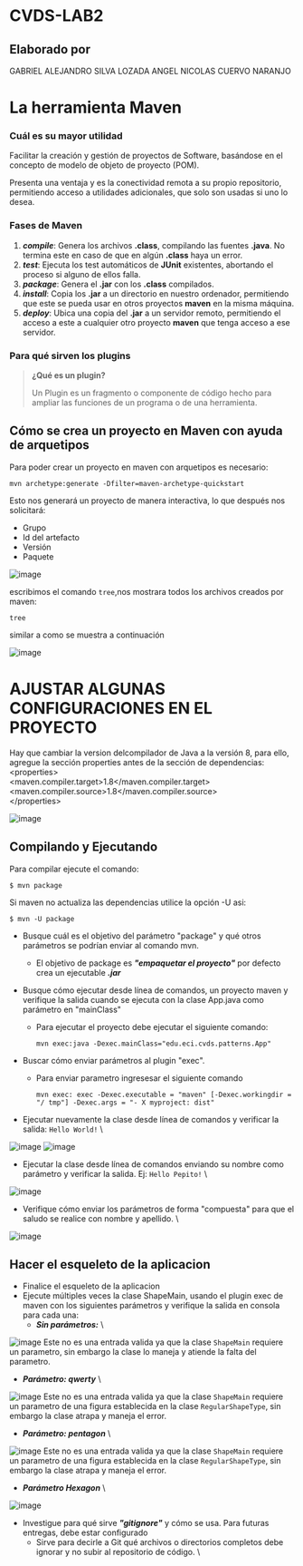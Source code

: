# CVDS-LAB2

## Elaborado por 
GABRIEL ALEJANDRO SILVA LOZADA
ANGEL NICOLAS CUERVO NARANJO

# **La herramienta Maven**

### Cuál es su mayor utilidad

Facilitar la creación y gestión de proyectos de Software, basándose en el concepto de modelo de objeto de proyecto (POM).

Presenta una ventaja y es la conectividad remota a su propio repositorio, permitiendo acceso a utilidades adicionales, que solo son usadas si uno lo desea.

### Fases de Maven

 1. **_compile_**: Genera los archivos __.class__, compilando las fuentes __.java__. No termina este en caso de que en algún __.class__ haya un error.
 2. **_test_**: Ejecuta los test automáticos de **JUnit** existentes, abortando el proceso si alguno de ellos falla.
 3. **_package_**: Genera el **.jar** con los **.class** compilados.
 4. **_install_**: Copia los **.jar** a un directorio en nuestro ordenador, permitiendo que este se pueda usar en otros proyectos **maven** en la misma máquina.
 5. **_deploy_**: Ubica una copia del **.jar** a un servidor remoto, permitiendo el acceso a este a cualquier otro proyecto **maven** que tenga acceso a ese servidor.

### Para qué sirven los plugins

> **¿Qué es un plugin?**
> 
> Un Plugin es un fragmento o componente de código hecho para ampliar las funciones de un programa o de una herramienta.

## Cómo se crea un proyecto en Maven con ayuda de arquetipos

Para poder crear un proyecto en maven con arquetipos es necesario:

```
mvn archetype:generate -Dfilter=maven-archetype-quickstart 
```
Esto nos generará un proyecto de manera interactiva, lo que después nos solicitará:

- Grupo
- Id del artefacto
- Versión
- Paquete

![image](https://user-images.githubusercontent.com/98113396/223009501-40854ec4-0949-4c3e-8003-34f6ed809d6b.png)

 escribimos el comando ```tree```,nos mostrara todos los archivos creados por maven:

```
tree
```
similar a como se muestra a continuación 

![image](https://user-images.githubusercontent.com/98113396/223009639-e5f9a258-25c7-4a15-be0d-4fc0e226f76f.png)

# AJUSTAR ALGUNAS CONFIGURACIONES EN EL PROYECTO
Hay que cambiar la version delcompilador de Java a la versión 8, para ello, agregue la sección properties antes de la sección de dependencias:\
\<properties>\
<maven.compiler.target>1.8</maven.compiler.target>\
<maven.compiler.source>1.8</maven.compiler.source>\
\</properties>

![image](https://user-images.githubusercontent.com/98113396/223011034-7c5d2850-aea6-47de-a8f8-5d3869ac9b99.png)


## Compilando y Ejecutando
Para compilar ejecute el comando:
```
$ mvn package
```
Si maven no actualiza las dependencias utilice la opción -U asi:
```
$ mvn -U package
```
* Busque cuál es el objetivo del parámetro "package" y qué otros parámetros se podrían enviar al comando mvn.
   * El objetivo de package es ***"empaquetar el proyecto"*** por defecto crea un ejecutable ***.jar***


* Busque cómo ejecutar desde línea de comandos, un proyecto maven y verifique la salida cuando se ejecuta con la clase App.java como parámetro en "mainClass"
   * Para ejecutar el proyecto debe ejecutar el siguiente comando:
      ```
      mvn exec:java -Dexec.mainClass="edu.eci.cvds.patterns.App"
      ```

* Buscar cómo enviar parámetros al plugin "exec".
   * Para enviar parametro ingresesar el siguiente comando 
      ```
      mvn exec: exec -Dexec.executable = "maven" [-Dexec.workingdir = "/ tmp"] -Dexec.args = "- X myproject: dist"
      ```
      
* Ejecutar nuevamente la clase desde línea de comandos y verificar la salida: ```Hello World!``` \

![image](https://user-images.githubusercontent.com/98113396/223009831-718b1e83-a1ec-4f89-8896-b074fc78d400.png)
![image](https://user-images.githubusercontent.com/98113396/223009863-7b8200a3-dddc-4be2-8b62-8ce6eddedf14.png)

* Ejecutar la clase desde línea de comandos enviando su nombre como parámetro y verificar la salida. Ej: ```Hello Pepito!``` \

![image](https://user-images.githubusercontent.com/98113396/223009919-3b49910b-ec0c-4cb8-9a92-b5e016d3d58f.png)

* Verifique cómo enviar los parámetros de forma "compuesta" para que el saludo se realice con nombre y apellido. \

![image](https://user-images.githubusercontent.com/98113396/223010273-b7d865b2-0f82-4e73-9a0a-6144a8932a41.png)

## Hacer el esqueleto de la aplicacion
* Finalice el esqueleto de la aplicacion
* Ejecute múltiples veces la clase ShapeMain, usando el plugin exec de maven con los siguientes parámetros y verifique la salida en consola para cada una:
   * ***Sin parámetros:***  \

![image](https://user-images.githubusercontent.com/98113396/223010371-92e7dbcd-8cc2-48fb-9375-cef0aca26c0a.png)
Este no es una entrada valida ya que la clase ```ShapeMain``` requiere un parametro, sin embargo la clase lo maneja y atiende la falta del parametro.
   * ***Parámetro: qwerty***  \

![image](https://user-images.githubusercontent.com/98113396/223010458-2ee20eed-f106-43d7-9a69-f8bd41702f90.png)
Este no es una entrada valida ya que la clase ```ShapeMain``` requiere un parametro de una figura establecida en la clase ```RegularShapeType```, sin embargo la clase atrapa y maneja el error.
   * ***Parámetro: pentagon***  \

![image](https://user-images.githubusercontent.com/98113396/223010539-258bbb8b-98b2-4f5a-96f2-6d554f85f1aa.png)
Este no es una entrada valida ya que la clase ```ShapeMain``` requiere un parametro de una figura establecida en la clase ```RegularShapeType```, sin embargo la clase atrapa y maneja el error. 
   * ***Parámetro Hexagon***  \

![image](https://user-images.githubusercontent.com/98113396/223010589-a6dfa459-17f3-44fe-a406-c9e5cf4705dc.png)
* Investigue para qué sirve ***"gitignore"*** y cómo se usa. Para futuras entregas, debe estar configurado
   * Sirve para decirle a Git qué archivos o directorios completos debe ignorar y no subir al repositorio de código. \







